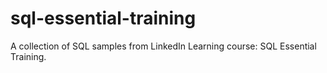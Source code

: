 # sql-essential-training
A collection of SQL samples from LinkedIn Learning course: SQL Essential Training.
